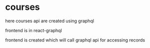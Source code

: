 # courses
here courses api are created using graphql


frontend is in react-graphql

frontend is created which will call graphql api for accessing records 
